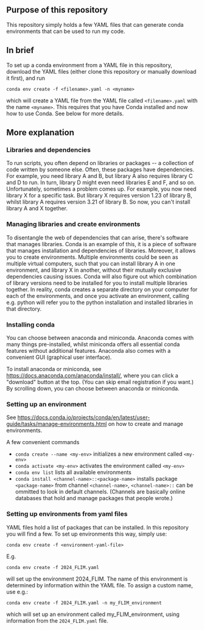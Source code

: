 

## Purpose of this repository

This repository simply holds a few YAML files that can generate conda environments that can be used to run my code.

## In brief

To set up a conda environment from a YAML file in this repository, download the YAML files (either clone this repository or manually download it first), and run

```conda env create -f <filename>.yaml -n <myname>```

which will create a YAML file from the YAML file called `<filename>.yaml` with the name `<myname>`.
This requires that you have Conda installed and now how to use Conda. See below for more details.

## More explanation

### Libraries and dependencies 
To run scripts, you often depend on libraries or packages -- a collection of code written by someone else. Often, these packages have dependencies. For example, you need library A and B, but library A also requires library C and D to run. In turn, library D might even need libraries E and F, and so on. Unfortunately, sometimes a problem comes up. For example, you now need library X for a specific task. But library X requires version 1.23 of library B, whilst library A requires version 3.21 of library B. So now, you can't install library A and X together.

### Managing libraries and create environments
To disentangle the web of dependencies that can arise, there's software that manages libraries. Conda is an example of this, it is a piece of software that manages installation and dependencies of libraries. Moreover, it allows you to create environments. Multiple environments could be seen as multiple virtual computers, such that you can install library A in one environment, and library X in another, without their mutually exclusive dependencies causing issues. Conda will also figure out which combination of library versions need to be installed for you to install multiple libraries together. In reality, conda creates a separate directory on your computer for each of the environments, and once you activate an environment, calling e.g. python will refer you to the python installation and installed libraries in that directory. 

### Installing conda

You can choose between anaconda and miniconda. Anaconda comes with many things pre-installed, whilst miniconda offers all essential conda features without additional features. Anaconda also comes with a convenient GUI (graphical user interface).

To install anaconda or miniconda, see https://docs.anaconda.com/anaconda/install/, where you can click a "download" button at the top. (You can skip email registration if you want.) By scrolling down, you can choose between anaconda or miniconda. 

### Setting up an environment

See https://docs.conda.io/projects/conda/en/latest/user-guide/tasks/manage-environments.html on how to create and manage environments. 

A few convenient commands 
- `conda create --name <my-env>` initializes a new environment called `<my-env>`
- `conda activate <my-env>` activates the environment called `<my-env>`
- `conda env list` lists all available environments
- `conda install <channel-name>::<package-name>` installs package `<package-name>` from channel `<channel-name>`, `<channel-name>::` can be ommitted to look in default channels. (Channels are basically online databases that hold and manage packages that people wrote.)

### Setting up environments from yaml files

YAML files hold a list of packages that can be installed. In this repository you will find a few. To set up environments this way, simply use:

```conda env create -f <environment-yaml-file>```

E.g.

```conda env create -f 2024_FLIM.yaml```

will set up the environment 2024_FLIM. The name of this environment is determined by information within the YAML file. To assign a custom name, use e.g.:

```conda env create -f 2024_FLIM.yaml -n my_FLIM_environment```

which will set up an environment called my_FLIM_environment, using information from the `2024_FLIM.yaml` file.


